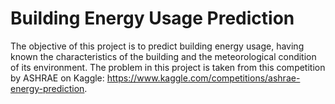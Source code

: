 # Building Energy Usage Prediction
The objective of this project is to predict building energy usage, having known the characteristics of the building and the meteorological condition of its environment. The problem in this project is taken from this competition by ASHRAE on Kaggle: https://www.kaggle.com/competitions/ashrae-energy-prediction.
